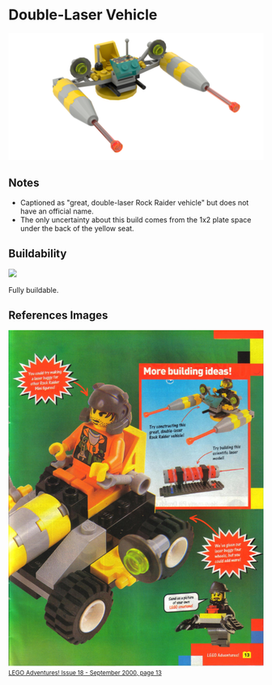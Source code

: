 Double-Laser Vehicle
==============
![](double-laser-vehicle.png)

Notes
-----
* Captioned as "great, double-laser Rock Raider vehicle" but does not have an official name.
* The only uncertainty about this build comes from the 1x2 plate space under the back of the yellow seat.

Buildability
------------
![](https://img.shields.io/badge/build_confidence-high-greent)

Fully buildable.

References Images
-----

![](sources/double-laser-vehicle.jpg)
<small>[LEGO Adventures! Issue 18 - September 2000, page 13](https://archive.org/details/LEGOAdventures-No18Sep2000-Brickshelf/page/12/mode/2up)</small>